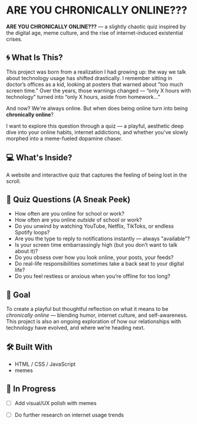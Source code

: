 # ARE YOU CHRONICALLY ONLINE???

**ARE YOU CHRONICALLY ONLINE???** — a slightly chaotic quiz inspired by the digital age, meme culture, and the rise of internet-induced existential crises.

## 🌀 What Is This?

This project was born from a realization I had growing up: the way we talk about technology usage has shifted drastically. I remember sitting in doctor’s offices as a kid, looking at posters that warned about "too much screen time." Over the years, those warnings changed — “only X hours with technology” turned into “only X hours, aside from homework…”

And now? We're always online. But when does being online turn into being **chronically online**?

I want to explore this question through a quiz — a playful, aesthetic deep dive into your online habits, internet addictions, and whether you've slowly morphed into a meme-fueled dopamine chaser.

## 💻 What's Inside?

A website and interactive quiz that captures the feeling of being lost in the scroll. 

## 🧠 Quiz Questions (A Sneak Peek)

- How often are you online for school or work?
- How often are you online *outside* of school or work?
- Do you unwind by watching YouTube, Netflix, TikToks, or endless Spotify loops?
- Are you the type to reply to notifications instantly — always "available"?
- Is your screen time embarrassingly high (but you don’t want to talk about it)?
- Do you obsess over how you look online, your posts, your feeds?
- Do real-life responsibilities sometimes take a back seat to your digital life?
- Do you feel restless or anxious when you’re offline for too long?

## 🎯 Goal

To create a playful but thoughtful reflection on what it means to be *chronically online* — blending humor, internet culture, and self-awareness. This project is also an ongoing exploration of how our relationships with technology have evolved, and where we’re heading next.

## 🛠️ Built With

- HTML / CSS / JavaScript
- memes

## 🚧 In Progress

- [ ] Add visual/UX polish with memes
- [ ] Do further research on internet usage trends



